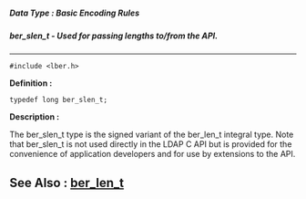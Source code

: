 ##### Data Type : Basic Encoding Rules
##### ber_slen_t - Used for passing lengths to/from the API.
---
```
#include <lber.h>
```

**Definition :**
```
typedef long ber_slen_t;
```

**Description :**

The ber_slen_t type is the signed variant of the ber_len_t integral type. Note that ber_slen_t is not used directly in the LDAP C API but is provided for the convenience of application developers and for use by extensions to the API.


**See Also :**
[ber_len_t](/domino-c-api-docs/reference/Data/ber_len_t)
---
